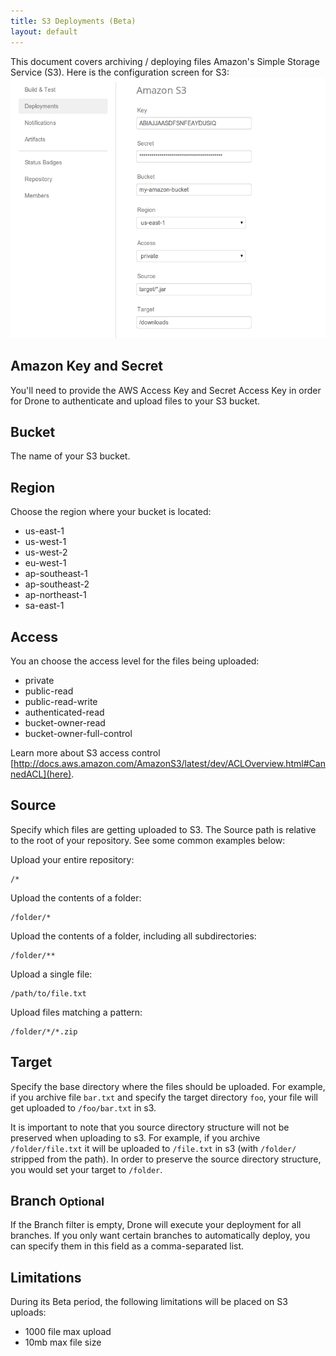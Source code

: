 ```yaml
---
title: S3 Deployments (Beta)
layout: default
---
```


This document covers archiving / deploying files Amazon's Simple Storage
Service (S3). Here is the configuration screen for S3:
![S3 Setup](img/screenshot_deployments_s3.png)

## Amazon Key and Secret

You'll need to provide the AWS Access Key and Secret Access Key in order
for Drone to authenticate and upload files to your S3 bucket.

## Bucket

The name of your S3 bucket.

## Region

Choose the region where your bucket is located:

* us-east-1
* us-west-1
* us-west-2
* eu-west-1
* ap-southeast-1
* ap-southeast-2
* ap-northeast-1
* sa-east-1

## Access

You an choose the access level for the files being uploaded:

* private
* public-read
* public-read-write
* authenticated-read
* bucket-owner-read
* bucket-owner-full-control

Learn more about S3 access control
[http://docs.aws.amazon.com/AmazonS3/latest/dev/ACLOverview.html#CannedACL](here).

## Source

Specify which files are getting uploaded to S3. The Source path is relative to
the root of your repository. See some common examples below:

Upload your entire repository:

```
/*
```

Upload the contents of a folder:

```
/folder/*
```

Upload the contents of a folder, including all subdirectories:

```
/folder/**
```

Upload a single file:

```
/path/to/file.txt
```

Upload files matching a pattern:

```
/folder/*/*.zip
```

## Target

Specify the base directory where the files should be uploaded. For example,
if you archive file `bar.txt` and specify the target directory `foo`, your
file will get uploaded to `/foo/bar.txt` in s3.

It is important to note that you source directory structure will not be preserved
when uploading to s3. For example, if you archive `/folder/file.txt` it will
be uploaded to `/file.txt` in s3 (with `/folder/` stripped from the path). In
order to preserve the source directory structure, you would set your target
to `/folder`.

## Branch <small>Optional</small>

If the Branch filter is empty, Drone will execute your deployment for all
branches. If you only want certain branches to automatically deploy, you can
specify them in this field as a comma-separated list.

## Limitations

During its Beta period, the following limitations will be placed
on S3 uploads:

* 1000 file max upload
* 10mb max file size




